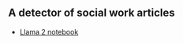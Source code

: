 ## A detector of social work articles



- [Llama 2 notebook](https://colab.research.google.com/drive/1WwfvXo2hj8Wb3CgMyxzFKT-fcWbztB3s#scrollTo=91k-DCZUlf6H&uniqifier=1)